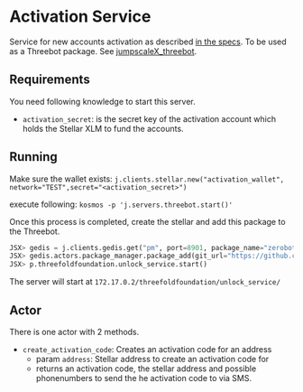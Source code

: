 # Activation Service

Service for new accounts activation as described [in the specs](../specs/address_activation.md).
To be used as a Threebot package. See [jumpscaleX_threebot](https://github.com/threefoldtech/jumpscaleX_threebot).


## Requirements

You need following knowledge to start this server.

- `activation_secret`: is the secret key of the activation  account which holds the Stellar XLM to fund the accounts.

## Running

Make sure the wallet exists:
`j.clients.stellar.new("activation_wallet", network="TEST",secret="<activation_secret>")`

 execute following:
`kosmos -p 'j.servers.threebot.start()'`

Once this process is completed, create the stellar and add this package to the Threebot.

```python
JSX> gedis = j.clients.gedis.get("pm", port=8901, package_name="zerobot.packagemanager")
JSX> gedis.actors.package_manager.package_add(git_url="https://github.com/threefoldfoundation/tft-stellar/tree/master/ThreeBotPackages/activation-service", install_kwargs={ "domain": "testnet.threefold.io" })
JSX> p.threefoldfoundation.unlock_service.start()
```

The server will start at `172.17.0.2/threefoldfoundation/unlock_service/`

## Actor

There is one actor with 2 methods.

- `create_activation_code`: Creates an activation code for an address
  - param `address`: Stellar address to create an activation code for
  - returns an activation code, the stellar address and possible phonenumbers to send the he activation code to via SMS.
  